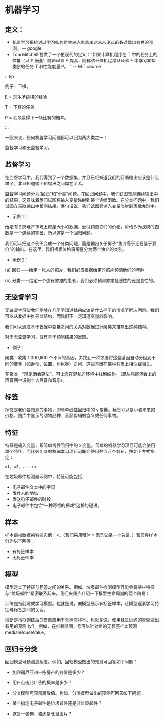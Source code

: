 # 机器学习

## 定义：
- 机器学习系统通过学习如何组合输入信息来对从未见过的数据做出有用的预测。 -- google
- Tom Mitchell 提供了一个更现代的定义：“如果计算机程序在 T 中的任务上的性能（以 P 衡量）随着经验 E 提高，则称该计算机程序从经验 E 中学习某些类别的任务 T 和性能度量 P。 ” -- MIT course

:::tip

例子：下棋。

E = 玩多场跳棋的经验

T = 下棋的任务。

P = 程序赢得下一场比赛的概率。

:::

一般来说，任何机器学习问题都可以归为两大类之一：

监督学习和无监督学习。

## 监督学习
在监督学习中，我们得到了一个数据集，并且已经知道我们的正确输出应该是什么样子，并且知道输入和输出之间存在关系。

监督学习问题分为“回归”和“分类”问题。在回归问题中，我们试图预测连续输出中的结果，这意味着我们试图将输入变量映射到某个连续函数。在分类问题中，我们试图在离散输出中预测结果。换句话说，我们试图将输入变量映射到离散类别中。

- 示例 1：

给定有关房地产市场上房屋大小的数据，尝试预测它们的价格。价格作为规模的函数是一个连续的输出，所以这是一个回归问题。

我们可以把这个例子变成一个分类问题，而是输出关于房子“售价高于还是低于要价”的输出。在这里，我们根据价格将房屋分为两个独立的类别。

- 示例 2：

(a) 回归——给定一张人的照片，我们必须根据给定的照片预测他们的年龄

(b) 分类——给定一个患有肿瘤的患者，我们必须预测肿瘤是恶性的还是良性的。 

## 无监督学习

无监督学习使我们能够在几乎不知道结果应该是什么样子的情况下解决问题。我们可以从数据中推导出结构，而我们不一定知道变量的影响。

我们可以通过基于数据中变量之间的关系对数据进行聚类来推导出这种结构。

对于无监督学习，没有基于预测结果的反馈。

- 例子：

聚类：收集 1,000,000 个不同的基因，并找到一种方法将这些基因自动分组到不同的变量（如寿命、位置、角色等）之间，这些基因在某种程度上相似或相关。

非聚类：“鸡尾酒会算法”，可让您在混乱的环境中找到结构。（即从鸡尾酒会上的声音网中识别个人声音和音乐）。
## 标签
标签是我们要预测的事物，即简单线性回归中的 y 变量。标签可以是小麦未来的价格、图片中显示的动物品种、音频剪辑的含义或任何事物。

## 特征
特征是输入变量，即简单线性回归中的 x 变量。简单的机器学习项目可能会使用单个特征，而比较复杂的机器学习项目可能会使用数百万个特征，按如下方式指定：

```js
x1, x2, ... xn
```

在垃圾邮件检测器示例中，特征可能包括：

  - 电子邮件文本中的字词
  - 发件人的地址
  - 发送电子邮件的时段
  - 电子邮件中包含“一种奇怪的把戏”这样的短语。

## 样本

样本是指数据的特定实例：x。（我们采用粗体 x 表示它是一个矢量。）我们将样本分为以下两类：
  - 有标签样本
  - 无标签样本

## 模型
模型定义了特征与标签之间的关系。例如，垃圾邮件检测模型可能会将某些特征与“垃圾邮件”紧密联系起来。我们来重点介绍一下模型生命周期的两个阶段：

训练是指创建或学习模型。也就是说，向模型展示有标签样本，让模型逐渐学习特征与标签之间的关系。

推断是指将训练后的模型应用于无标签样本。也就是说，使用经过训练的模型做出有用的预测 (y')。例如，在推断期间，您可以针对新的无标签样本预测 medianHouseValue。

## 回归与分类

回归模型可预测连续值。例如，回归模型做出的预测可回答如下问题：

- 加利福尼亚州一栋房产的价值是多少？

- 用户点击此广告的概率是多少？

- 分类模型可预测离散值。例如，分类模型做出的预测可回答如下问题：

- 某个指定电子邮件是垃圾邮件还是非垃圾邮件？

- 这是一张狗、猫还是仓鼠图片？
